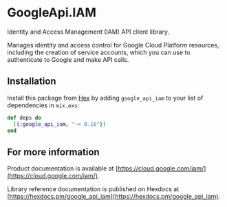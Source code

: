 # GoogleApi.IAM

Identity and Access Management (IAM) API client library.

Manages identity and access control for Google Cloud Platform resources, including the creation of service accounts, which you can use to authenticate to Google and make API calls.

## Installation

Install this package from [Hex](https://hex.pm) by adding
`google_api_iam` to your list of dependencies in `mix.exs`:

```elixir
def deps do
  [{:google_api_iam, "~> 0.16"}]
end
```

## For more information

Product documentation is available at [https://cloud.google.com/iam/](https://cloud.google.com/iam/).

Library reference documentation is published on Hexdocs at
[https://hexdocs.pm/google_api_iam](https://hexdocs.pm/google_api_iam).
